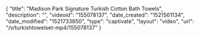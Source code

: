 {
    "title": "Madison Park Signature Turkish Cotton Bath Towels",
    "description": "",
    "videoid": "155078137",
    "date_created": "1521561134",
    "date_modified": "1521733850",
    "type": "captivate",
    "layout": "video",
    "url": "\/v\/turkishtowelset-mp4\/155078137"
}